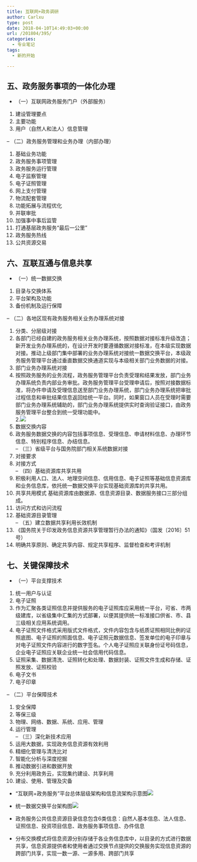 ```yaml
---
title: 互联网+政务调研
author: Carlxu
type: post
date: 2018-04-10T14:49:03+00:00
url: /201804/395/
categories:
  - 专业笔记
tags:
  - 新的开始

---
```

<!--More-->

## 五、政务服务事项的一体化办理

  * （一）互联网政务服务门户（外部服务）

  1. 建设管理要点
  2. 主要功能
  3. 用户（自然人和法人）信息管理

<!--more-->

  
&#8211; （二）政务服务管理和业务办理（内部办理）  
1. 基础业务功能  
1. 政务服务事项管理  
2. 政务服务运行管理  
3. 电子监察管理  
4. 电子证照管理  
5. 网上支付管理  
6. 物流配套管理  
2. 功能拓展与流程优化  
1. 并联审批  
2. 加强事中事后监管  
3. 打通基层政务服务“最后一公里”  
4. 政务服务热线  
5. 公共资源交易

## 六、互联互通与信息共享

  * （一）统一数据交换

  1. 目录与交换体系
  2. 平台架构及功能
  3. 备份机制及运行保障

&#8211; （二）各地区现有政务服务相关业务办理系统对接  
1. 分类、分层级对接  
1. 各部门已经自建的政务服务相关业务办理系统，按照数据对接标准升级改造；新开发业务办理系统的，在设计开发时要遵循数据对接标准，在本级实现数据对接。推动上级部门集中部署的业务办理系统对接统一数据交换平台，本级政务服务管理平台通过垂直数据交换通道实现与本级相关部门业务数据的对接。  
2. 部门业务办理系统对接  
1. 按照政务服务的业务流程，政务服务管理平台负责受理和结果发放，部门业务办理系统负责内部业务审批。政务服务管理平台受理申请后，按照对接数据标准，将办件申请及受理信息送至部门业务办理系统，部门业务办理系统把审批过程信息和审批结果信息返回给统一平台。同时，如果窗口人员在受理时需要部门业务办理系统辅助的，部门业务办理系统提供实时查询验证接口，由政务服务管理平台整合到统一受理功能中。  
2.![][1]  
3. 数据交换内容  
4. 政务服务数据交换的内容包括事项信息、受理信息、申请材料信息、办理环节信息、特别程序信息、办结信息。  
&#8211; （三）省级平台与国务院部门相关系统数据对接  
1. 对接要求  
2. 对接方式  
&#8211; （四）基础资源库共享共用  
1. 积极利用人口、法人、地理空间信息、信用信息、电子证照等基础信息资源库和业务信息库，依托统一数据交换平台实现基础资源库的共享共用。  
2. 共享共用模式 基础资源库由数据源、信息资源目录、数据服务接口三部分组成。  
3. 访问方式和访问流程  
4. 基础资源目录管理  
&#8211; （五）建立数据共享利用长效机制  
1. 《国务院关于印发政务信息资源共享管理暂行办法的通知》（国发〔2016〕51号）  
2. 明确共享原则、确定共享内容、规定共享程序、监督检查和考评机制

## 七、关键保障技术

  * （一）平台支撑技术

  1. 统一用户与认证
  2. 电子证照
  3. 作为汇聚各类证照信息并提供服务的电子证照库应采用统一平台，可省、市两级建库，以省级集中汇集的方式部署，以便其提供统一标准接口供省、市、县三级相关应用系统调用。
  4. 电子证照文件格式采用版式文件格式，文件内容包含与纸质证照相同比例的证照底图、电子证照的照面信息、电子证照元数据信息、签发单位的电子印章与对电子证照文件内容进行的数字签名。个人电子证照应关联身份证号码信息，企业电子证照应关联企业统一社会信用代码信息。
  5. 证照采集、数据清洗、证照转化和处理、数据封装、证照文件生成和存储、证照发放、证照校验
  6. 电子文书
  7. 电子印章

&#8211; （二）平台保障技术  
1. 安全保障  
1. 等保三级  
2. 物理、网络、数据、系统、应用、管理  
2. 运行管理  
&#8211; （三）深化新技术应用  
1. 运用大数据，实现政务信息资源有效利用  
1. 精细化管理与清洗比对  
2. 智能化分析与深度挖掘  
3. 推动数据引进和数据开放  
3. 充分利用政务云，实现集约建设、共享利用  
1. 建设、使用、管理及灾备

  * “互联网+政务服务”平台总体层级架构和信息流架构示意图![][2]
  * 统一数据交换平台架构图![][3]

  * 政务服务公共信息资源目录信息包含6类信息：自然人基本信息、法人信息、证照信息、投资项目信息、政务服务事项信息、办件信息

  * 分布交换模式将信息资源分别存储于各业务信息库中，以目录的方式进行数据共享，信息资源提供者和使用者通过交换节点提供的交换服务实现信息资源的跨部门共享，实现一数一源、一源多用、跨部门共享

 [1]: https://carlxu.cn/wp-content/uploads/2018/04/15233746007288.jpg
 [2]: https://carlxu.cn/wp-content/uploads/2018/04/15233723052103.jpg
 [3]: https://carlxu.cn/wp-content/uploads/2018/04/15233737921791.jpg